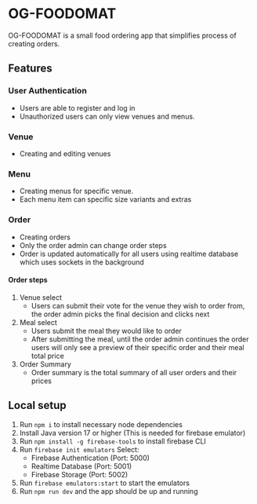 # OG-FOODOMAT

OG-FOODOMAT is a small food ordering app that simplifies process of creating orders.

## Features

### User Authentication
- Users are able to register and log in
- Unauthorized users can only view venues and menus.

### Venue
- Creating and editing venues

### Menu
- Creating menus for specific venue.
- Each menu item can specific size variants and extras

### Order
- Creating orders
- Only the order admin can change order steps
- Order is updated automatically for all users using realtime database which uses sockets in
  the background
#### Order steps 
1. Venue select
   - Users can submit their vote for the venue they wish to order from, the order admin picks
     the final decision and clicks next
2. Meal select
   - Users submit the meal they would like to order
   - After submitting the meal, until the order admin continues the order users will only see
     a preview of their specific order and their meal total price
3. Order Summary
   - Order summary is the total summary of all user orders and their prices

## Local setup

1. Run `npm i` to install necessary node dependencies
2. Install Java version 17 or higher (This is needed for firebase emulator)
3. Run `npm install -g firebase-tools` to install firebase CLI
4. Run `firebase init emulators`
   Select: 
   - Firebase Authentication (Port: 5000)
   - Realtime Database (Port: 5001)
   - Firebase Storage (Port: 5002)
5. Run `firebase emulators:start` to start the emulators
6. Run `npm run dev` and the app should be up and running
